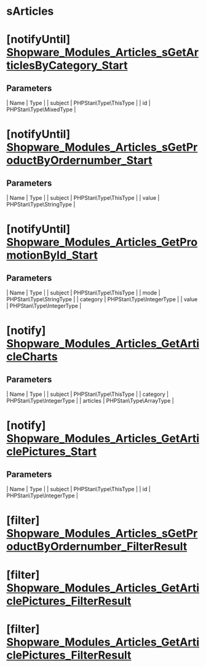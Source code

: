 # sArticles

# [notifyUntil] [Shopware_Modules_Articles_sGetArticlesByCategory_Start](https://github.com/shopware/shopware/blob/5.5/engine/Shopware/Core/sArticles.php#L465)

## Parameters
| Name        | Type           |
| subject        | PHPStan\Type\ThisType           |
| id        | PHPStan\Type\MixedType           |


# [notifyUntil] [Shopware_Modules_Articles_sGetProductByOrdernumber_Start](https://github.com/shopware/shopware/blob/5.5/engine/Shopware/Core/sArticles.php#L1225)

## Parameters
| Name        | Type           |
| subject        | PHPStan\Type\ThisType           |
| value        | PHPStan\Type\StringType           |


# [notifyUntil] [Shopware_Modules_Articles_GetPromotionById_Start](https://github.com/shopware/shopware/blob/5.5/engine/Shopware/Core/sArticles.php#L1255)

## Parameters
| Name        | Type           |
| subject        | PHPStan\Type\ThisType           |
| mode        | PHPStan\Type\StringType           |
| category        | PHPStan\Type\IntegerType           |
| value        | PHPStan\Type\IntegerType           |
# [notify] [Shopware_Modules_Articles_GetArticleCharts](https://github.com/shopware/shopware/blob/5.5/engine/Shopware/Core/sArticles.php#L679)

## Parameters
| Name        | Type           |
| subject        | PHPStan\Type\ThisType           |
| category        | PHPStan\Type\IntegerType           |
| articles        | PHPStan\Type\ArrayType           |


# [notify] [Shopware_Modules_Articles_GetArticlePictures_Start](https://github.com/shopware/shopware/blob/5.5/engine/Shopware/Core/sArticles.php#L1412)

## Parameters
| Name        | Type           |
| subject        | PHPStan\Type\ThisType           |
| id        | PHPStan\Type\IntegerType           |
# [filter] [Shopware_Modules_Articles_sGetProductByOrdernumber_FilterResult](https://github.com/shopware/shopware/blob/5.5/engine/Shopware/Core/sArticles.php#L1234)



# [filter] [Shopware_Modules_Articles_GetArticlePictures_FilterResult](https://github.com/shopware/shopware/blob/5.5/engine/Shopware/Core/sArticles.php#L1425)



# [filter] [Shopware_Modules_Articles_GetArticlePictures_FilterResult](https://github.com/shopware/shopware/blob/5.5/engine/Shopware/Core/sArticles.php#L1478)

